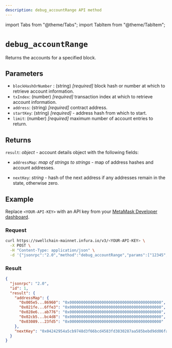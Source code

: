 ```yaml
---
description: debug_accountRange API method
---
```


import Tabs from "@theme/Tabs";
import TabItem from "@theme/TabItem";

# `debug_accountRange`

Returns the accounts for a specified block.

## Parameters

- `blockHashOrNumber` : (string) _[required]_ block hash or number at which to retrieve account information.
- `txIndex`: (number) _[required]_ transaction index at which to retrieve account information.
- `address`: (string) _[required]_ contract address.
- `startKey`: (string) _[required]_ - address hash from which to start.
- `limit`: (number) _[required]_ maximum number of account entries to return.

## Returns

`result`: _object_ - account details object with the following fields:

- `addressMap`: _map of strings to strings_ - map of address hashes and account addresses.

- `nextKey`: _string_ - hash of the next address if any addresses remain in the state, otherwise zero.

## Example

Replace `<YOUR-API-KEY>` with an API key from your [MetaMask Developer dashboard](https://developer.metamask.io/).

### Request

<Tabs>
  <TabItem value="curl" label="curl" default>

```bash
curl https://swellchain-mainnet.infura.io/v3/<YOUR-API-KEY> \
  -X POST \
  -H "Content-Type: application/json" \
  -d '{"jsonrpc":"2.0","method":"debug_accountRange","params":["12345", 0, "0", 5],"id":1}'
```

  </TabItem>
</Tabs>

### Result

```json
{
  "jsonrpc": "2.0",
  "id": 1,
  "result": {
    "addressMap": {
      "0x005e5...86960": "0x0000000000000000000000000000000000000000",
      "0x021fe...6ffe3": "0x0000000000000000000000000000000000000000",
      "0x028e6...ab776": "0x0000000000000000000000000000000000000000",
      "0x02cb5...bc4d8": "0x0000000000000000000000000000000000000000",
      "0x03089...23fd5": "0x0000000000000000000000000000000000000000"
    },
    "nextKey": "0x04242954a5cb9748d3f66bcd4583fd3830287aa585bebd9dd06fa6625976be49"
  }
}
```
